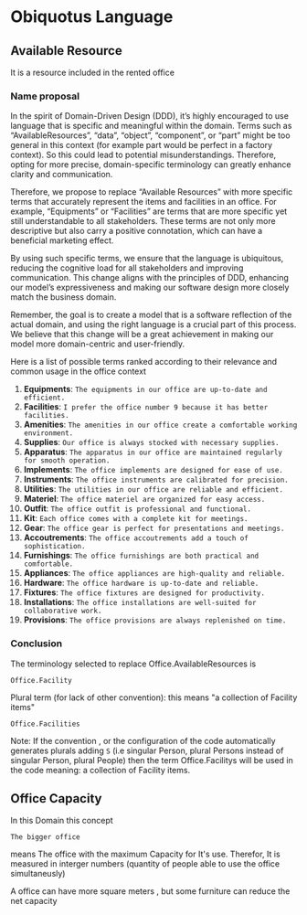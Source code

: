 # Obiquotus Language

## Available Resource

It is a resource included in the rented office

### Name proposal

In the spirit of Domain-Driven Design (DDD), it’s highly encouraged to use language that is specific and meaningful within the domain. Terms such as “AvailableResources”, “data”, “object”, “component”, or “part” might be too general in this context (for example part would be perfect in a factory context). So this could lead to potential misunderstandings. Therefore, opting for more precise, domain-specific terminology can greatly enhance clarity and communication.

Therefore, we propose to replace “Available Resources” with more specific terms that accurately represent the items and facilities in an office. For example, “Equipments” or “Facilities” are terms that are more specific yet still understandable to all stakeholders. These terms are not only more descriptive but also carry a positive connotation, which can have a beneficial marketing effect.

By using such specific terms, we ensure that the language is ubiquitous, reducing the cognitive load for all stakeholders and improving communication. This change aligns with the principles of DDD, enhancing our model’s expressiveness and making our software design more closely match the business domain.

Remember, the goal is to create a model that is a software reflection of the actual domain, and using the right language is a crucial part of this process. We believe that this change will be a great achievement in making our model more domain-centric and user-friendly.

Here is a list of possible terms ranked according to their relevance and common usage in the office context

1. **Equipments**: `The equipments in our office are up-to-date and efficient.`
2. **Facilities**: `I prefer the office number 9 because it has better facilities.`
3. **Amenities**: `The amenities in our office create a comfortable working environment.`
4. **Supplies**: `Our office is always stocked with necessary supplies.`
5. **Apparatus**: `The apparatus in our office are maintained regularly for smooth operation.`
6. **Implements**: `The office implements are designed for ease of use.`
7. **Instruments**: `The office instruments are calibrated for precision.`
8. **Utilities**: `The utilities in our office are reliable and efficient.`
9. **Materiel**: `The office materiel are organized for easy access.`
10. **Outfit**: `The office outfit is professional and functional.`
11. **Kit**: `Each office comes with a complete kit for meetings.`
12. **Gear**: `The office gear is perfect for presentations and meetings.`
13. **Accoutrements**: `The office accoutrements add a touch of sophistication.`
14. **Furnishings**: `The office furnishings are both practical and comfortable.`
15. **Appliances**: `The office appliances are high-quality and reliable.`
16. **Hardware**: `The office hardware is up-to-date and reliable.`
17. **Fixtures**: `The office fixtures are designed for productivity.`
18. **Installations**: `The office installations are well-suited for collaborative work.`
19. **Provisions**: `The office provisions are always replenished on time.`

### Conclusion

The terminology selected to replace Office.AvailableResources is

    Office.Facility

Plural term (for lack of other convention): this means "a collection of Facility items"

    Office.Facilities

Note: If the convention , or the configuration of the code automatically generates plurals adding `S` (i.e singular Person, plural Persons instead of singular Person, plural People) then the term Office.Facilitys will be used in the code meaning: a collection of Facility items.

## Office Capacity

In this Domain this concept

    The bigger office

means The office with the maximum Capacity for It's use. Therefor, It is measured in interger numbers (quantity of people able to use the office simultaneusly)

A office can have more square meters , but some furniture can reduce the net capacity
